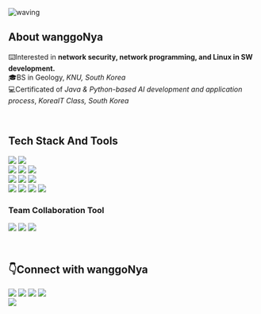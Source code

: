 <!--
<div align="center">
-->
 
![waving](https://capsule-render.vercel.app/api?type=waving&height=200&animation=twinkling&text=wanggoNya🍊&fontAlign=25&fontAlignY=40&fontSize=50&fontColor=191970&color=0:F4A500,100:F4A500)
 <!--
 ### 👋Hi there!      

I'm studying <b>Backend development</b> ✍️ using Linux OS,
<br>interested in <b>computer science and c programming </b>.<br>
<b>So I'm studying hard❕</b>
 <br>
 -->
 
## About wanggoNya
⌨️Interested in **network security, network programming, and Linux in SW development.**<br>
🎓BS in Geology, <i>KNU, South Korea</i><br>
💻Certificated of <i>Java & Python-based AI development and application process</i>, <i>KoreaIT Class, South Korea</i>

 <br>
  
## Tech Stack And Tools

 <p>
 <img src="https://img.shields.io/badge/C/C++-A8B9CC?style=flat-square&logo=C&logoColor=white"/>
 <img src="https://img.shields.io/badge/Shell-FFD500?style=flat-square&logo=Shell&logoColor=black"/>
 
 <br>
 
 <img src="https://img.shields.io/badge/Linux-FCC624?style=flat-square&logo=Linux&logoColor=black"/>
 <img src="https://img.shields.io/badge/CentOS-262577?style=flat-square&logo=CentOS&logoColor=white"/>
 <img src="https://img.shields.io/badge/Ubuntu-E95420?style=flat-square&logo=Ubuntu&logoColor=white"/>
 
 <br>
 
 <img src="https://img.shields.io/badge/Docker-2496ED?style=flat-square&logo=Docker&logoColor=white"/>
 <img src="https://img.shields.io/badge/Redis-DC382D?style=flat-square&logo=Redis&logoColor=white"/>
 <img src="https://img.shields.io/badge/Hadoop-66CCFF?style=flat-square&logo=ApacheHadoop&logoColor=black"/>
 
 <br>
 
 <img src="https://img.shields.io/badge/Git-F05032?style=flat-square&logo=Git&logoColor=white"/>
 <img src="https://img.shields.io/badge/GitLab-FC6D26?style=flat-square&logo=GitLab&logoColor=white"/>
 <img src="https://img.shields.io/badge/Jenkins-D24939?style=flat-square&logo=Jenkins&logoColor=white"/>
 <img src="https://img.shields.io/badge/Wireshark-1679A7?style=flat-square&logo=Wireshark&logoColor=white"/>

 <!-- tool 
 <img src="https://img.shields.io/badge/Vim-019733?style=flat-square&logo=Vim&logoColor=white"/>
 <img src="https://img.shields.io/badge/secureCRT-000000?style=flat-square&logo=secureCRT&logoColor=white"/> 
 <img src="https://img.shields.io/badge/VirtualBox-183A61?style=flat-square&logo=VirtualBox&logoColor=white"/>
 -->
 <br>
  
 
</p>

 ### Team Collaboration Tool
 
 <p>
 <img src="https://img.shields.io/badge/Redmine-B32024?style=flat-square&logo=Redmine&logoColor=white"/>
 <img src="https://img.shields.io/badge/Slack-4A154B?style=flat-square&logo=Slack&logoColor=white"/>
 <img src="https://img.shields.io/badge/Notion-000000?style=flat-square&logo=Notion&logoColor=white"/>
 </p>
 <br>
 
<!-- 
<img align='center' src="https://github-readme-stats.vercel.app/api/top-langs/?username=wanggoNya&layout=compact&&theme=gruvbox" height="165"> 
<img align='center' src="https://github-readme-stats.vercel.app/api?username=wanggoNya&theme=gruvbox" height="165">
 -->

<!--  ### Sub Tech Stack and Tools In web development
<p>
<img src="https://img.shields.io/badge/Java-007396?style=flat-square&logo=Java&logoColor=white"/>
<img src="https://img.shields.io/badge/Spring Boot-6DB33F?style=flat-square&logo=SpringBoot&logoColor=white"/>
<img src="https://img.shields.io/badge/jQuery-0769AD?style=flat-square&logo=jQuery&logoColor=white"/>
<img src="https://img.shields.io/badge/JavaScript-F7DF1E?style=flat-square&logo=Javascript&logoColor=black"/>
<img src="https://img.shields.io/badge/Thymeleaf-005F0F?style=flat-square&logo=Thymeleaf&logoColor=white"/>
<img src="https://img.shields.io/badge/MySQL-4479A1?style=flat-square&logo=MySQL&logoColor=white"/>
<img src="https://img.shields.io/badge/Oracle-F80000?style=flat-square&logo=Oracle&logoColor=white"/>
<img src="https://img.shields.io/badge/Python-3776AB?style=flat-square&logo=python&logoColor=white"/>
<img src="https://img.shields.io/badge/pandas-150458?style=flat-square&logo=pandas&logoColor=white"/>
 <br>
</p>
 ### tool
<p>
<img src="https://img.shields.io/badge/Eclipse-2C2255?style=flat-square&logo=Eclipseide&logoColor=white"/>
<img src="https://img.shields.io/badge/IntelliJ-000000?style=flat-square&logo=IntelliJIDEA&logoColor=white"/>
<img src="https://img.shields.io/badge/VScode-007ACC?style=flat-square&logo=visualstudiocode&logoColor=white"/>
<img src="https://img.shields.io/badge/Anaconda-44A833?style=flat-square&logo=Anaconda&logoColor=white"/>
<img src="https://img.shields.io/badge/Jupyter-F37626?style=flat-square&logo=Jupyter&logoColor=white"/>
<img src="https://img.shields.io/badge/Git-F05032?style=flat-square&logo=Git&logoColor=white"/>
<img src="https://img.shields.io/badge/Sourcetree-0052CC?style=flat-square&logo=Sourcetree&logoColor=white"/>
 
</p>

  <br>
   -->
## 👇Connect with wanggoNya

<p>
<a href=https://wanggonya.tistory.com/ target="_blank"><img src="https://img.shields.io/badge/Tistory-FFE4B5?style=flat-square&logo=tvtime&logoColor=black"/></a> 
<a href=https://wanggonya.github.io/ target="_blank"><img src="https://img.shields.io/badge/github.io-000000?style=flat-square&logo=github&logoColor=white"/></a> 
<a href="mailto:tndus6384@naver.com" target="_blank"><img src="https://img.shields.io/badge/EMAIL-82E0AA?style=flat-square&logo=naver&logoColor=black"/></a>
<a href="https://github.com/wanggoNya" target="_blank"><img src="https://img.shields.io/badge/GITHUB-D7DBDD?style=flat-square&logo=github&logoColor=black"/></a><br>
<a href="https://hits.seeyoufarm.com"><img src="https://hits.seeyoufarm.com/api/count/incr/badge.svg?url=https%3A%2F%2Fgithub.com%2FwanggoNya&count_bg=%23B8B4A5&title_bg=%23F8D26F&icon=github.svg&icon_color=%230C0C0C&title=Hits&edge_flat=true"/></a>
</p>
</div>
